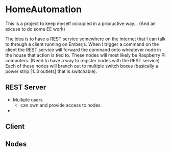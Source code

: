 HomeAutomation
==============

This is a project to keep myself occupied in a productive way... (And an excuse to do some EE work)

The idea is to have a REST service somewhere on the internet that I can talk to through a client running on Emberjs. When I trigger a command on the client the REST service will forward the command onto wheatever node in the house that action is tied to. These nodes will most likely be Raspberry Pi computers. (Need to have a way to register nodes with the REST service) Each of these nodes will branch out to multiple switch boxes (basically a power strip [1..3 outlets] that is switchable).

REST Server
----
 - Multiple users
   - can own and provide access to nodes
 - 

Client
---

Nodes
---
